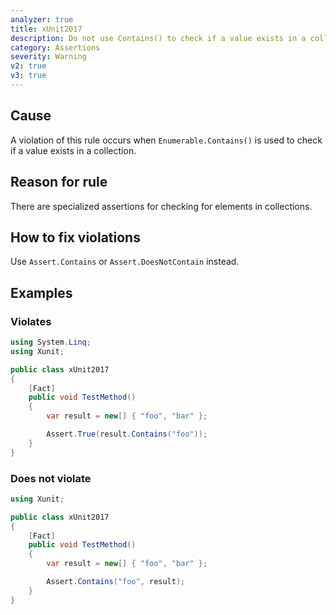```yaml
---
analyzer: true
title: xUnit2017
description: Do not use Contains() to check if a value exists in a collection
category: Assertions
severity: Warning
v2: true
v3: true
---
```


## Cause

A violation of this rule occurs when `Enumerable.Contains()` is used to check if a value exists in a collection.

## Reason for rule

There are specialized assertions for checking for elements in collections.

## How to fix violations

Use `Assert.Contains` or `Assert.DoesNotContain` instead.

## Examples

### Violates

```csharp
using System.Linq;
using Xunit;

public class xUnit2017
{
    [Fact]
    public void TestMethod()
    {
        var result = new[] { "foo", "bar" };

        Assert.True(result.Contains("foo"));
    }
}
```


### Does not violate

```csharp
using Xunit;

public class xUnit2017
{
    [Fact]
    public void TestMethod()
    {
        var result = new[] { "foo", "bar" };

        Assert.Contains("foo", result);
    }
}
```
